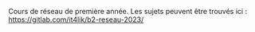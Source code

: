 Cours de réseau de première année.
Les sujets peuvent être trouvés ici : https://gitlab.com/it4lik/b2-reseau-2023/